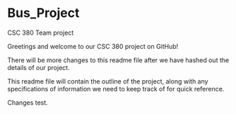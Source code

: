 # Bus_Project
CSC 380 Team project

Greetings and welcome to our CSC 380 project on GitHub!

There will be more changes to this readme file after we have hashed out the details of our project.

This readme file will contain the outline of the project, along with any specifications of information we need to keep track of for quick reference.

Changes test.
